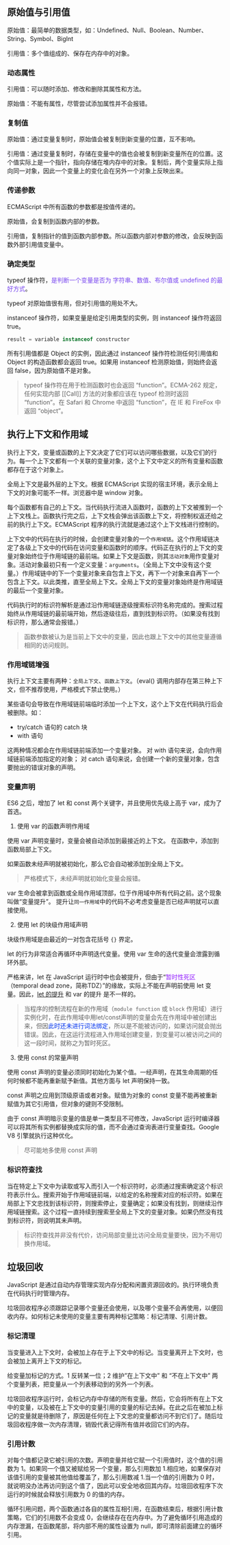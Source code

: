 
## 原始值与引用值

原始值：最简单的数据类型，如：Undefined、Null、Boolean、Number、String、Symbol、BigInt

引用值：多个值组成的、保存在内存中的对象。

### 动态属性

引用值：可以随时添加、修改和删除其属性和方法。

原始值：不能有属性，尽管尝试添加属性并不会报错。

### 复制值

原始值：通过变量复制时，原始值会被复制到新变量的位置，互不影响。

引用值：通过变量复制时，存储在变量中的值也会被复制到新变量所在的位置。这个值实际上是一个指针，指向存储在堆内存中的对象。复制后，两个变量实际上指向同一对象，因此一个变量上的变化会在另外一个对象上反映出来。

### 传递参数

ECMAScript 中所有函数的参数都是按值传递的。

原始值，会复制到函数内部的参数。

引用值，复制指针的值到函数内部参数。所以函数内部对参数的修改，会反映到函数外部引用值变量中。

### 确定类型

typeof 操作符，<span style="color: #7643ef;">是判断一个变量是否为 字符串、数值、布尔值或 undefined 的最好方式</span>。

typeof 对原始值很有用，但对引用值的用处不大。

instanceof 操作符，如果变量是给定引用类型的实例，则 instanceof 操作符返回 true。

```javascript
result = variable instanceof constructor
```

所有引用值都是 Object 的实例，因此通过 instanceof 操作符检测任何引用值和 Object 的构造函数都会返回 true。如果用 instanceof 检测原始值，则始终会返回 false，因为原始值不是对象。

> typeof 操作符在用于检测函数时也会返回 “function”。ECMA-262 规定，任何实现内部 [[Call]] 方法的对象都应该在 typeof 检测时返回 “function”。在 Safari 和 Chrome 中返回 “function”，在 IE 和 FireFox 中返回 “object”。

## 执行上下文和作用域

执行上下文，变量或函数的上下文决定了它们可以访问哪些数据，以及它们的行为。每一个上下文都有一个关联的变量对象，这个上下文中定义的所有变量和函数都存在于这个对象上。

全局上下文是最外层的上下文。根据 ECMAScript 实现的宿主环境，表示全局上下文的对象可能不一样。浏览器中是 window 对象。

每个函数都有自己的上下文。当代码执行流进入函数时，函数的上下文被推到一个上下文栈上。函数执行完之后，上下文栈会弹出该函数上下文，将控制权返还给之前的执行上下文。ECMAScript 程序的执行流就是通过这个上下文栈进行控制的。

上下文中的代码在执行的时候，会创建变量对象的一个`作用域链`。这个作用域链决定了各级上下文中的代码在访问变量和函数时的顺序。代码正在执行的上下文的变量对象始终位于作用域链的最前端。如果上下文是函数，则其`活动对象`用作变量对象。活动对象最初只有一个定义变量：`arguments`。（全局上下文中没有这个变量。）作用域链中的下一个变量对象来自包含上下文，再下一个对象来自再下一个包含上下文。以此类推，直至全局上下文。全局上下文的变量对象始终是作用域链的最后一个变量对象。

代码执行时的标识符解析是通过沿作用域链逐级搜索标识符名称完成的。搜索过程始终从作用域链的最前端开始，然后逐级往后，直到找到标识符。（如果没有找到标识符，那么通常会报错。）

> 函数参数被认为是当前上下文中的变量，因此也跟上下文中的其他变量遵循相同的访问规则。

### 作用域链增强

执行上下文主要有两种：`全局上下文`、`函数上下文`。（eval() 调用内部存在第三种上下文，但不推荐使用，严格模式下禁止使用。）

某些语句会导致在作用域链前端临时添加一个上下文，这个上下文在代码执行后会被删除。如：
- try/catch 语句的 catch 块
- with 语句

这两种情况都会在作用域链前端添加一个变量对象。
对 with 语句来说，会向作用域链前端添加指定的对象；
对 catch 语句来说，会创建一个新的变量对象，包含要抛出的错误对象的声明。

### 变量声明

ES6 之后，增加了 let 和 const 两个关键字，并且使用优先级上高于 var，成为了首选。

1. 使用 var 的函数声明作用域

使用 var 声明变量时，变量会被自动添加到最接近的上下文。
在函数中，添加到函数局部上下文。

如果函数未经声明就被初始化，那么它会自动被添加到全局上下文。

> 严格模式下，未经声明就初始化变量会报错。

var 生命会被拿到函数或全局作用域顶部，位于作用域中所有代码之前。这个现象叫做“变量提升”。
提升让`同一作用域`中的代码不必考虑变量是否已经声明就可以直接使用。

2. 使用 let 的块级作用域声明

块级作用域是由最近的一对包含花括号 `{}` 界定。

let 的行为非常适合再循环中声明迭代变量。使用 var 生命的迭代变量会泄露到循环外部。

严格来讲，let 在 JavaScript 运行时中也会被提升，但由于“<span style="color: #9421ff;">暂时性死区</span>（temporal dead zone，简称TDZ）”的缘故，实际上不能在声明前使用 let 变量。因此，[let 的提升](https://262.ecma-international.org/6.0/#sec-let-and-const-declarations "Let and Const Declarations") 和 var 的提升 是不一样的。

> 当程序的控制流程在新的作用域（`module function` 或 `block` 作用域）进行实例化时，在此作用域中用let/const声明的变量会先在作用域中被创建出来，但因<span style="color: #0033ee;">此时还未进行词法绑定</span>，所以是不能被访问的，如果访问就会抛出错误。因此，在这运行流程进入作用域创建变量，到变量可以被访问之间的这一段时间，就称之为暂时死区。

3. 使用 const 的常量声明

使用 const 声明的变量必须同时初始化为某个值。一经声明，在其生命周期的任何时候都不能再重新赋予新值。其他方面与 let 声明保持一致。

const 声明之应用到顶级原语或者对象。赋值为对象的 const 变量不能再被重新赋值为其它引用值，但对象的键则不受限制。

由于 const 声明暗示变量的值是单一类型且不可修改，JavaScript 运行时编译器可以将其所有实例都替换成实际的值，而不会通过查询表进行变量查找。Google V8 引擎就执行这种优化。

> 尽可能地多使用 const 声明

### 标识符查找

当在特定上下文中为读取或写入而引入一个标识符时，必须通过搜索确定这个标识符表示什么。搜索开始于作用域链前端，以给定的名称搜索对应的标识符。如果在局部上下文忠找到该标识符，则搜索停止，变量确定；如果没有找到，则继续沿作用域链搜索。这个过程一直持续到搜索至全局上下文的变量对象。如果仍然没有找到标识符，则说明其未声明。

> 标识符查找并非没有代价，访问局部变量比访问全局变量要快，因为不用切换作用域。

## 垃圾回收

JavaScript 是通过自动内存管理实现内存分配和闲置资源回收的。执行环境负责在代码执行时管理内存。

垃圾回收程序必须跟踪记录哪个变量还会使用，以及哪个变量不会再使用，以便回收内存。如何标记未使用的变量主要有两种标记策略：标记清理、引用计数。

### 标记清理

当变量进入上下文时，会被加上存在于上下文中的标记。当变量离开上下文时，也会被加上离开上下文的标记。

给变量加标记的方式。1 反转某一位；2 维护”在上下文中” 和 “不在上下文中” 两个变量列表，把变量从一个列表移动到的另外一个列表。

垃圾回收程序运行时，会标记内存中存储的所有变量。然后，它会将所有在上下文中的变量，以及被在上下文中的变量引用的变量的标记去掉。在此之后在被加上标记的变量就是待删除了，原因是任何在上下文忠的变量都访问不到它们了。随后垃圾回收程序做一次内存清理，销毁代表记得所有值并收回它们的内存。

### 引用计数

对每个值都记录它被引用的次数。声明变量并给它赋一个引用值时，这个值的引用数为 1。如果同一个值又被赋给另一个变量，那么引用数加 1.相应地，如果保存对该值引用的变量被其他值给覆盖了，那么引用数减 1.当一个值的引用数为 0 时，就说明没办法再访问到这个值了，因此可以安全地收回其内存。垃圾回收程序下次运行的时候就会释放引用数为 0 的值的内存。

循环引用问题，两个函数通过各自的属性互相引用，在函数结束后，根据引用计数策略，它们的引用数不会变成 0，会继续存在在内存中。为了避免循环引用造成的内存泄漏，在函数尾部，将内部不用的属性设置为 null，即可清除前面建立的循环引用。




